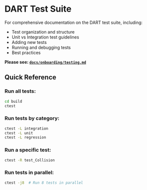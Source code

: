 # DART Test Suite

For comprehensive documentation on the DART test suite, including:
- Test organization and structure
- Unit vs Integration test guidelines
- Adding new tests
- Running and debugging tests
- Best practices

**Please see: [`docs/onboarding/testing.md`](../docs/onboarding/testing.md)**

## Quick Reference

### Run all tests:
```bash
cd build
ctest
```

### Run tests by category:
```bash
ctest -L integration
ctest -L unit
ctest -L regression
```

### Run a specific test:
```bash
ctest -R test_Collision
```

### Run tests in parallel:
```bash
ctest -j8  # Run 8 tests in parallel
```
